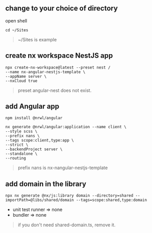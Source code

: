 ## change to your choice of directory
open shell
```
cd ~/Sites
```
> ~/Sites is example

## create nx workspace NestJS app
```
npx create-nx-workspace@latest --preset nest /
--name nx-angular-nestjs-template \
--appName server \
--nxCloud true
```
> preset angular-nest does not exist.

## add Angular app
```
npm install @nrwl/angular
```
```
nx generate @nrwl/angular:application --name client \
--style scss \
--prefix nans \
--tags scope:client,type:app \
--strict \
--backendProject server \
--standalone \
--routing
```
> prefix nans is nx-nangular-nestjs-template

## add domain in the library
```
npx nx generate @nx/js:library domain --directory=shared --importPath=@libs/shared/domain --tags=scope:shared,type:domain
```
- unit test runner => none
- bundler => none

> if you don't need shared-domain.ts, remove it.